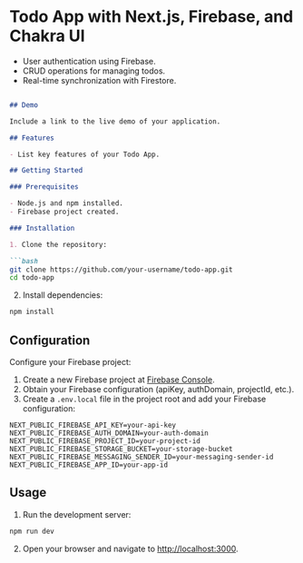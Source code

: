 # Todo App with Next.js, Firebase, and Chakra UI

- User authentication using Firebase.
- CRUD operations for managing todos.
- Real-time synchronization with Firestore.
  
```markdown

## Demo

Include a link to the live demo of your application.

## Features

- List key features of your Todo App.

## Getting Started

### Prerequisites

- Node.js and npm installed.
- Firebase project created.

### Installation

1. Clone the repository:

```bash
git clone https://github.com/your-username/todo-app.git
cd todo-app
```

2. Install dependencies:

```bash
npm install
```

## Configuration

Configure your Firebase project:

1. Create a new Firebase project at [Firebase Console](https://console.firebase.google.com/).
2. Obtain your Firebase configuration (apiKey, authDomain, projectId, etc.).
3. Create a `.env.local` file in the project root and add your Firebase configuration:

```env
NEXT_PUBLIC_FIREBASE_API_KEY=your-api-key
NEXT_PUBLIC_FIREBASE_AUTH_DOMAIN=your-auth-domain
NEXT_PUBLIC_FIREBASE_PROJECT_ID=your-project-id
NEXT_PUBLIC_FIREBASE_STORAGE_BUCKET=your-storage-bucket
NEXT_PUBLIC_FIREBASE_MESSAGING_SENDER_ID=your-messaging-sender-id
NEXT_PUBLIC_FIREBASE_APP_ID=your-app-id
```

## Usage

1. Run the development server:

```bash
npm run dev
```

2. Open your browser and navigate to [http://localhost:3000](http://localhost:3000).
